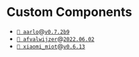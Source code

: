 # Custom Components

- [`📁 aarlo`](https://github.com/twrecked/hass-aarlo)@[`v0.7.2b9`](https://github.com/twrecked/hass-aarlo/releases/tag/v0.7.2b9)
- [`📁 afvalwijzer`](https://github.com/xirixiz/homeassistant-afvalwijzer)@[`2022.06.02`](https://github.com/xirixiz/homeassistant-afvalwijzer/releases/tag/2022.06.02)
- [`📁 xiaomi_miot`](https://github.com/al-one/hass-xiaomi-miot)@[`v0.6.13`](https://github.com/al-one/hass-xiaomi-miot/releases/tag/v0.6.13)
